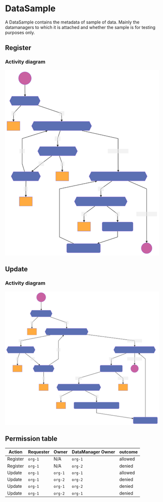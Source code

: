 # DataSample

A DataSample contains the metadata of sample of data. Mainly the datamanagers to which it is attached and whether the sample is for testing purposes only.

## Register

### Activity diagram
![](./schemas/datasample.register.svg)

## Update

### Activity diagram
![](./schemas/datasample.update.svg)

## Permission table
| Action   | Requester |  Owner  | DataManager Owner | outcome |
| ---      | ---       | ---     | ---               | ---     |
| Register | `org-1`   | N/A     | `org-1`           | allowed |
| Register | `org-1`   | N/A     | `org-2`           | denied  |
| Update   | `org-1`   | `org-1` | `org-1`           | allowed |
| Update   | `org-1`   | `org-2` | `org-2`           | denied  |
| Update   | `org-1`   | `org-1` | `org-2`           | denied  |
| Update   | `org-1`   | `org-2` | `org-1`           | denied  |
